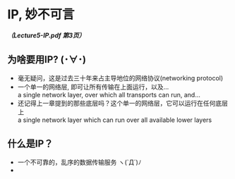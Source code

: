 # IP, 妙不可言
***（Lecture5-IP.pdf 第3页）***

## 为啥要用IP? (･∀･)
* 毫无疑问，这是过去三十年来占主导地位的网络协议(networking protocol)
* 一个单一的网络层, 即可让所有传输在上面运行，以及...  
a single network layer, over which all transports can run, and...
* 还记得上一章提到的那些底层吗？这个单一的网络层，它可以运行在任何底层上  
a single network layer which can run over all available lower layers

## 什么是IP？
* 一个不可靠的，乱序的数据传输服务 ヽ(`Д´)ﾉ
* 